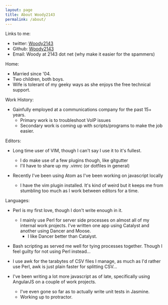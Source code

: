 ```yaml
---
layout: page
title: About Woody2143
permalink: /about/
---
```


Links to me:
- twitter: [Woody2143](https://twitter.com/Woody2143)
- Github: [Woody2143](https://github.com/Woody2143)
- Email: Woody at 2143 dot net (why make it easier for the spammers)

Home:
- Married since '04.
- Two children, both boys.
- Wife is tolerant of my geeky ways as she enjoys the free technical support.

Work History:
- Gainfully employed at a communications company for the past 15+ years.
  - Primary work is to troubleshoot VoIP issues
  - Secondary work is coming up with scripts/programs to make the job easier.

Editors:
- Long time user of VIM, though I can't say I use it to it's fullest.
  - I do make use of a few plugins though, like gitgutter
  - I'll have to share up my .vimrc (or dotfiles in general)

- Recently I've been using Atom as I've been working on javascript locally
  - I have the vim plugin installed. It's kind of weird but it keeps me from stumbling too much as I work between editors for a time.

Languages:
- Perl is my first love, though I don't write enough in it.
  - I mainly use Perl for server side processes on almost all of my internal work projects. I've written one app using Catalyst and another using Dancer and Moose.
    - I like Dancer better than Catalyst.

- Bash scripting as served me well for tying processes together. Though I feel guilty for not using Perl instead...
- I use awk for the tarabytes of CSV files I manage, as much as I'd rather use Perl, awk is just plain faster for splitting CSV...
- I've been writing a lot more javascript as of late, specifically using AngularJS on a couple of work projects.
  - I've even gone so far as to actually write unit tests in Jasmine.
  - Working up to protractor.

